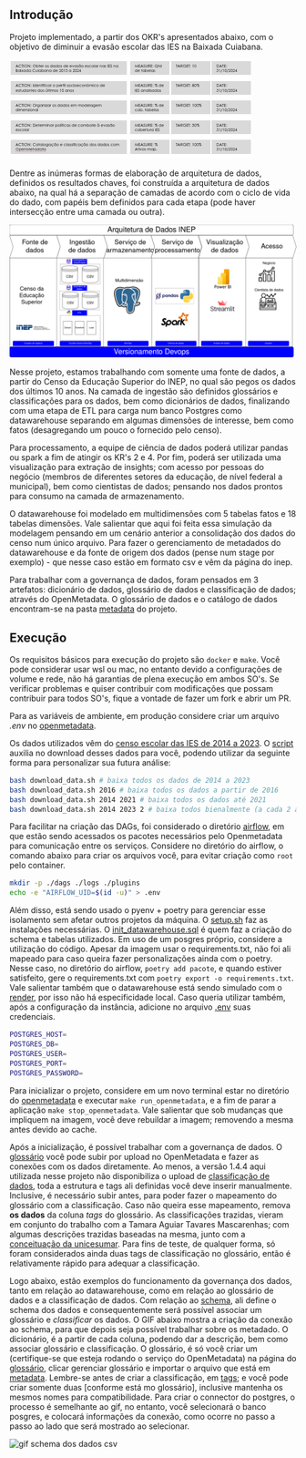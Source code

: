 ## Introdução

Projeto implementado, a partir dos OKR's apresentados abaixo,
com o objetivo de diminuir a evasão escolar das IES na Baixada Cuiabana.

![Key Results do Objetivo de diminuição da evasão escolar das IES na Baixada Cuiabana](/images/KeyResults.png)

Dentre as inúmeras formas de elaboração de arquitetura de dados, definidos os resultados chaves, foi construída a arquitetura de dados abaixo, na qual há a separação de camadas de acordo com o ciclo de vida do dado, com papéis bem definidos para cada etapa (pode haver intersecção entre uma camada ou outra).

![Imagem da arquitetura](/images/Arquitetura%20de%20Dados%20INEP.drawio.png)

Nesse projeto, estamos trabalhando com somente uma fonte de dados, a partir do Censo da Educação Superior do INEP, no qual são pegos os dados dos últimos 10 anos. Na camada de ingestão são definidos glossários e classificações para os dados, bem como dicionários de dados, finalizando com uma etapa de ETL para carga num banco Postgres como datawarehouse separando em algumas dimensões de interesse, bem como fatos (desagregando um pouco o fornecido pelo censo).

Para processamento, a equipe de ciência de dados poderá utilizar pandas ou spark a fim de atingir os KR's 2 e 4. Por fim, poderá ser utilizada uma visualização para extração de insights; com acesso por pessoas do negócio (membros de diferentes setores da educação, de nível federal a municipal), bem como cientistas de dados; pensando nos dados prontos para consumo na camada de armazenamento.

O datawarehouse foi modelado em multidimensões com 5 tabelas fatos e 18 tabelas dimensões. Vale salientar que aqui foi feita essa simulação da modelagem pensando em um cenário anterior a consolidação dos dados do censo num único arquivo. Para fazer o gerenciamento de metadados do datawarehouse e da fonte de origem dos dados (pense num stage por exemplo) - que nesse caso estão em formato csv e vêm da página do inep.

Para trabalhar com a governança de dados, foram pensados em 3 artefatos: dicionário de dados, glossário de dados e classificação de dados; através do OpenMetadata. O glossário de dados e o catálogo de dados encontram-se na pasta [metadata](/metadata/) do projeto.

## Execução

Os requisitos básicos para execução do projeto são `docker` e `make`. Você pode considerar usar wsl ou mac, no entanto devido a configurações de volume e rede, não há garantias de plena execução em ambos SO's. Se verificar problemas e quiser contribuir com modificações que possam contribuir para todos SO's, fique a vontade de fazer um fork e abrir um PR.

Para as variáveis de ambiente, em produção considere criar um arquivo *.env* no [openmetadata](/infra/open_metadata/custom-connector/docker/).

Os dados utilizados vêm do [censo escolar das IES de 2014 a 2023](https://www.gov.br/inep/pt-br/acesso-a-informacao/dados-abertos/microdados/censo-da-educacao-superior). O [script](/download_data.sh) auxilia no download desses dados para você, podendo utilizar da seguinte forma para personalizar sua futura análise:

```sh
bash download_data.sh # baixa todos os dados de 2014 a 2023
bash download_data.sh 2016 # baixa todos os dados a partir de 2016
bash download_data.sh 2014 2021 # baixa todos os dados até 2021
bash download_data.sh 2014 2023 2 # baixa todos bienalmente (a cada 2 anos)
```

Para facilitar na criação das DAGs, foi considerado o diretório [airflow](/infra/open_metadata/custom-connector/airflow/), em que estão sendo acessados os pacotes necessários pelo Openmetadata para comunicação entre os serviços. Considere no diretório do airflow, o comando abaixo para criar os arquivos você, para evitar criação como `root` pelo container.

```sh
mkdir -p ./dags ./logs ./plugins
echo -e "AIRFLOW_UID=$(id -u)" > .env
```

Além disso, está sendo usado o pyenv + poetry para gerenciar esse isolamento sem afetar outros projetos da máquina. O [setup.sh](/infra/open_metadata/custom-connector/airflow/setup.sh) faz as instalações necessárias. O [init_datawarehouse.sql](/infra/open_metadata/custom-connector/airflow/init_datawarehouse.sql) é quem faz a criação do schema e tabelas utilizados. Em uso de um posgres próprio, considere a utilização do código. Apesar da imagem usar o requirements.txt, não foi ali mapeado para caso queira fazer personalizações ainda com o poetry. Nesse caso, no diretório do airflow, `poetry add pacote`, e quando estiver satisfeito, gere o requirements.txt com `poetry export -o requirements.txt`. Vale salientar também que o datawarehouse está sendo simulado com o [render](https://render.com/), por isso não há especificidade local. Caso queria utilizar também, após a configuração da instância, adicione no arquivo [.env](/infra/open_metadata/custom-connector/docker/.env) suas credenciais.

```sh
POSTGRES_HOST=
POSTGRES_DB=
POSTGRES_USER=
POSTGRES_PORT=
POSTGRES_PASSWORD=
```


Para inicializar o projeto, considere em um novo terminal estar no diretório do [openmetadata](/infra/open_metadata/) e executar `make run_openmetadata`, e a fim de parar a aplicação `make stop_openmetadata`. Vale salientar que sob mudanças que impliquem na imagem, você deve rebuildar a imagem; removendo a mesma antes devido ao cache.

Após a inicialização, é possível trabalhar com a governança de dados. O [glossário](/metadata/glossario_educacao.csv) você pode subir por upload no OpenMetadata e fazer as conexões com os dados diretamente. Ao menos, a versão 1.4.4 aqui utilizada nesse projeto não disponibiliza o upload de [classificação de dados](/metadata/classificacao_educacao.csv), toda a estrutura e tags ali definidas você deve inserir manualmente. Inclusive, é necessário subir antes, para poder fazer o mapeamento do glossário com a classificação. Caso não queira esse mapeamento, remova **os dados** da coluna _tags_ do glossário. As classificações trazidas, vieram em conjunto do trabalho com a Tamara Aguiar Tavares Mascarenhas; com algumas descrições trazidas baseadas na mesma, junto com a [conceituação da unicesumar](https://www.unicesumar.edu.br/blog/diferenca-entre-faculdade-centro-universitario-e-universidade/). Para fins de teste, de qualquer forma, só foram considerados ainda duas tags de classificação no glossário, então é relativamente rápido para adequar a classificação.

Logo abaixo, estão exemplos do funcionamento da governança dos dados, tanto em relação ao datawarehouse, como em relação ao glossário de
dados e a classificação de dados. Com relação ao [schema](/infra/airflow/schema_microdados_censo.csv), ali define o schema dos dados e consequentemente
será possível associar um glossário e _classificar_ os dados. O GIF abaixo mostra a criação da conexão ao schema, para que depois seja possível trabalhar
sobre os metadado. O dicionário, é a partir de cada coluna, podendo dar a descrição, bem como associar glossário e classificação. O glossário, é só você
criar um (certifique-se que esteja rodando o serviço do OpenMetadata) na página do [glossário](http://localhost:8585/glossary),
clicar gerenciar glossário e importar o arquivo que está em [metadata](/metadata/glossario_educacao.csv). Lembre-se antes de criar a classificação,
em [tags](http://localhost:8585/tags); e você pode criar somente duas [conforme está mo glossário], inclusive mantenha os mesmos nomes para compatibilidade.
Para criar o connector do postgres, o processo é semelhante ao gif, no entanto, você selecionará o banco posgres, e colocará informações da
conexão, como ocorre no passo a passo ao lado que será mostrado ao selecionar.

![gif schema dos dados csv](/images/insercao_schem_dados_brutos_inep_csv.gif)
